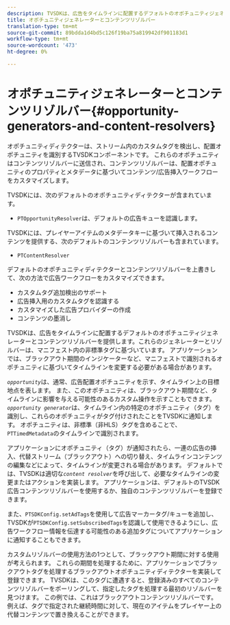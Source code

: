 ```yaml
---
description: TVSDKは、広告をタイムラインに配置するデフォルトのオポチュニティジェネレーターとコンテンツリゾルバーを提供します。これらのジェネレーターとリゾルバーは、マニフェスト内の非標準タグに基づいています。 アプリケーションでは、ブラックアウト期間のインジケーターなど、マニフェストで識別されるオポチュニティに基づいてタイムラインを変更する必要がある場合があります。
title: オポチュニティジェネレーターとコンテンツリゾルバー
translation-type: tm+mt
source-git-commit: 89bdda1d4bd5c126f19ba75a819942df901183d1
workflow-type: tm+mt
source-wordcount: '473'
ht-degree: 0%

---
```



# オポチュニティジェネレーターとコンテンツリゾルバー{#opportunity-generators-and-content-resolvers}

オポチュニティディテクターは、ストリーム内のカスタムタグを検出し、配置オポチュニティを識別するTVSDKコンポーネントです。 これらのオポチュニティはコンテンツリゾルバーに送信され、コンテンツリゾルバーは、配置オポチュニティのプロパティとメタデータに基づいてコンテンツ/広告挿入ワークフローをカスタマイズします。

TVSDKには、次のデフォルトのオポチュニティディテクターが含まれています。

* `PTOpportunityResolver`は、デフォルトの広告キューを認識します。

TVSDKには、プレイヤーアイテムのメタデータキーに基づいて挿入されるコンテンツを提供する、次のデフォルトのコンテンツリゾルバーも含まれています。

* `PTContentResolver`

デフォルトのオポチュニティディテクターとコンテンツリゾルバーを上書きして、次の方法で広告ワークフローをカスタマイズできます。

* カスタムタグ追加検出のサポート
* 広告挿入用のカスタムタグを認識する
* カスタマイズした広告プロバイダーの作成
* コンテンツの墨消し

TVSDKは、広告をタイムラインに配置するデフォルトのオポチュニティジェネレーターとコンテンツリゾルバーを提供します。これらのジェネレーターとリゾルバーは、マニフェスト内の非標準タグに基づいています。 アプリケーションでは、ブラックアウト期間のインジケーターなど、マニフェストで識別されるオポチュニティに基づいてタイムラインを変更する必要がある場合があります。

*`opportunity`*&#x200B;は、通常、広告配置オポチュニティを示す、タイムライン上の目標地点を表します。 また、このオポチュニティは、ブラックアウト期間など、タイムラインに影響を与える可能性のあるカスタム操作を示すこともできます。 *`opportunity generator`*&#x200B;は、タイムライン内の特定のオポチュニティ（タグ）を識別し、これらのオポチュニティがタグ付けされたことをTVSDKに通知します。 オポチュニティは、非標準（非HLS）タグを含めることで、`PTTimedMetadata`のタイムラインで識別されます。

アプリケーションにオポチュニティ（タグ）が通知されたら、一連の広告の挿入、代替ストリーム（ブラックアウト）への切り替え、タイムラインコンテンツの編集などによって、タイムラインが変更される場合があります。 デフォルトでは、TVSDKは適切な&#x200B;*`content resolver`*&#x200B;を呼び出して、必要なタイムラインの変更またはアクションを実装します。 アプリケーションは、デフォルトのTVSDK広告コンテンツリゾルバーを使用するか、独自のコンテンツリゾルバーを登録できます。

また、`PTSDKConfig.setAdTags`を使用して広告マーカータグ/キューを追加し、TVSDKが`PTSDKConfig.setSubscribedTags`を認識して使用できるようにし、広告ワークフロー情報を伝達する可能性のある追加タグについてアプリケーションに通知することもできます。

カスタムリゾルバーの使用方法の1つとして、ブラックアウト期間に対する使用が考えられます。 これらの期間を処理するために、アプリケーションでブラックアウトタグを処理するブラックアウトオポチュニティディテクターを実装して登録できます。 TVSDKは、このタグに遭遇すると、登録済みのすべてのコンテンツリゾルバーをポーリングして、指定したタグを処理する最初のリゾルバーを見つけます。 この例では、これはブラックアウトコンテンツリゾルバーです。例えば、タグで指定された継続時間に対して、現在のアイテムをプレイヤー上の代替コンテンツで置き換えることができます。
